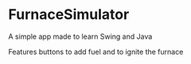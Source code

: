# FurnaceSimulator
A simple app made to learn Swing and Java

Features buttons to add fuel and to ignite the furnace
